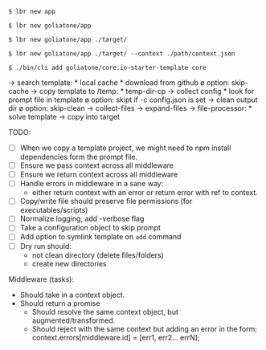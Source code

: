 
```
$ lbr new app
```

```
$ lbr new goliatone/app
```

```
$ lbr new goliatone/app ./target/
```

```
$ lbr new goliatone/app ./target/ --context ./path/context.json
```

```
$ ./bin/cli add goliatone/core.io-starter-template core     
```

-> search template:
    * local cache
        * download from github
    ø option: skip-cache
-> copy template to /temp:
    * temp-dir-cp
-> collect config
    * look for prompt file in template
    ø option: skipt if -c config.json is set
-> clean output dir
    ø option: skip-clean
-> collect-files
-> expand-files
-> file-processor:
    * solve template
-> copy into target

<!--
https://github.com/ironSource/node-config-prompt
https://www.npmjs.com/package/configstore
https://github.com/jstransformers/jstransformer
https://github.com/egoist/majo  
https://github.com/egoist/kopy
-->

TODO:
- [ ] When we copy a template project, we might need to npm install dependencies
      form the prompt file.
- [ ] Ensure we pass context across all middleware
- [ ] Ensure we return context across all middleware
- [ ] Handle errors in middleware in a sane way:
    - either return context with an error or return error with ref to context.
- [ ] Copy/write file should preserve file permissions (for executables/scripts)
- [ ] Normalize logging, add -verbose flag
- [ ] Take a configuration object to skip prompt
- [ ] Add option to symlink template on `add` command
- [ ] Dry run should:
    - not clean directory (delete files/folders)
    - create new directories

Middleware (tasks):
* Should take in a context object.
* Should return a promise
    * Should resolve the same context object, but augmented/transformed.
    * Should reject with the same context but adding an error in the form:
        context.errors[middleware.id] = [err1, err2... errN];
